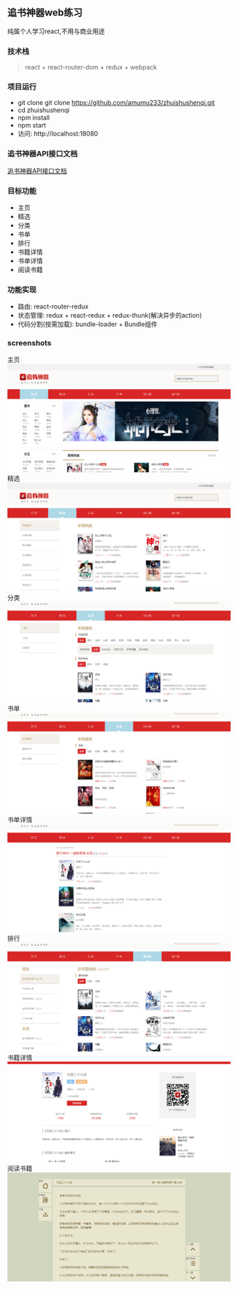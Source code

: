 ## 追书神器web练习    

纯属个人学习react,不用与商业用途    

### 技术栈     
> react + react-router-dom + redux + webpack 


### 项目运行
- git clone git clone https://github.com/amumu233/zhuishushenqi.git    
- cd zhuishushenqi    
- npm install      
- npm start      
- 访问: http://localhost:18080    

### 追书神器API接口文档

[追书神器API接口文档]('https://github.com/amumu233/zhuishushenqi/wiki/API-%E6%8E%A5%E5%8F%A3%E6%96%87%E6%A1%A3')

### 目标功能
- 主页      
- 精选     
- 分类     
- 书单     
- 排行     
- 书籍详情     
- 书单详情     
- 阅读书籍    

### 功能实现
- 路由: react-router-redux    
- 状态管理:  redux + react-redux + redux-thunk(解决异步的action)       
- 代码分割(按需加载):  bundle-loader + Bundle组件    



### screenshots

主页
![](./screenshots/追书神器webapp.png)
精选
![](./screenshots/selection.png)
分类
![](./screenshots/category.png)
书单
![](./screenshots/bookList.png)
书单详情
![](./screenshots/bookListDetail.png)
排行
![](./screenshots/rank.png)
书籍详情
![](./screenshots/read.png)
阅读书籍
![](./screenshots/reading.png)




